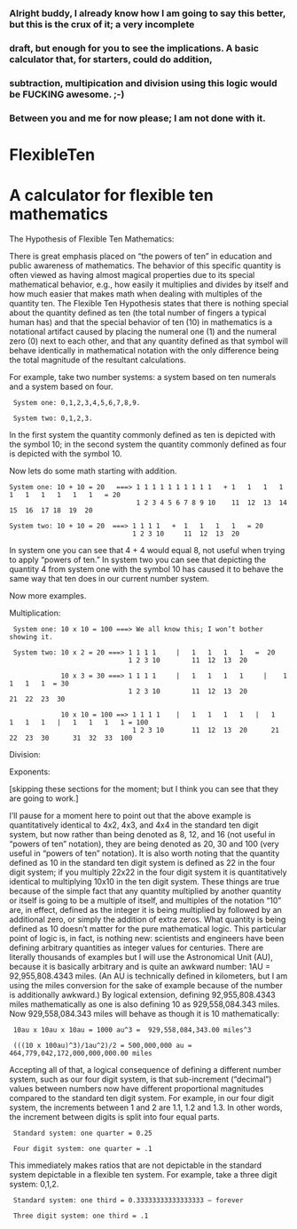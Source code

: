 ### Alright buddy, I already know how I am going to say this better, but this is the crux of it; a very incomplete
### draft, but enough for you to see the implications. A basic calculator that, for starters, could do addition, 
### subtraction, multipication and division using this logic would be FUCKING awesome. ;-)
###
### Between you and me for now please; I am not done with it.

# FlexibleTen
# A calculator for flexible ten mathematics 
The Hypothesis of Flexible Ten Mathematics:

There is great emphasis placed on “the powers of ten” in education and public awareness of mathematics. 
The behavior of this specific quantity is often viewed as having almost magical properties  due to its special 
mathematical behavior, e.g., how easily it multiplies and divides by itself and how much easier that makes math 
when dealing with multiples of the quantity ten. The Flexible Ten Hypothesis states that there is nothing 
special about the quantity defined as ten (the total number of fingers a typical human has) and that the special 
behavior of ten (10) in mathematics is a notational artifact caused by placing the numeral one (1) and the numeral 
zero (0) next to each other, and that any quantity defined as that symbol will behave identically in mathematical 
notation with the only difference being the total magnitude of the resultant calculations.

For example, take two number systems: a system based on ten numerals and a system based on four.

     System one: 0,1,2,3,4,5,6,7,8,9.

     System two: 0,1,2,3.

In the first system the quantity commonly defined as ten is depicted with the symbol 10; in the second system the quantity commonly defined as four is depicted with the symbol 10. 

Now lets do some math starting with addition.

    System one: 10 + 10 = 20   ===> 1 1 1 1 1 1 1 1 1 1   + 1   1   1   1   1   1   1   1   1   1   = 20
                                    1 2 3 4 5 6 7 8 9 10    11  12  13  14  15  16  17 18  19  20

    System two: 10 + 10 = 20  ===> 1 1 1 1   +  1   1   1   1   = 20
                                   1 2 3 10     11  12  13  20

In system one you can see that 4 + 4 would equal 8, not useful when trying to apply “powers of ten.” In system two you can 
see that depicting the quantity 4 from system one with the symbol 10 has caused it to behave the same way that ten does in 
our current number system.

Now more examples.

Multiplication:

     System one: 10 x 10 = 100 ===> We all know this; I won’t bother showing it.

     System two: 10 x 2 = 20 ===> 1 1 1 1     |   1   1   1   1   =  20
                                  1 2 3 10        11  12  13  20

                 10 x 3 = 30 ===> 1 1 1 1     |   1   1   1   1     |    1   1   1   1  = 30
                                  1 2 3 10        11  12  13  20         21  22  23  30

                 10 x 10 = 100 ==> 1 1 1 1    |   1   1   1   1   |   1   1   1   1   |   1   1   1   1 = 100
                                   1 2 3 10       11  12  13  20      21  22  23  30      31  32  33  100

Division:

Exponents:

[skipping these sections for the moment; but I think you can see that they are going to work.]

I’ll pause for a moment here to point out that the above example is quantitatively identical to 4x2, 4x3, and 4x4 in 
the standard ten digit system, but now rather than being denoted as 8, 12, and 16 (not useful in “powers of ten” notation), 
they are being denoted as 20, 30 and 100 (very useful in “powers of ten” notation). It is also worth noting that the quantity 
defined as 10 in the standard ten digit system is defined as 22 in the four digit system; if you multiply 22x22 in the four 
digit system it is quantitatively identical to multiplying 10x10 in the ten digit system. These things are true because of 
the simple fact that any quantity multiplied by another quantity or itself is going to be a multiple of itself, and multiples 
of the notation “10” are, in effect, defined as the integer it is being multiplied by followed by an additional zero, or 
simply the addition of extra zeros. What quantity is being defined as 10 doesn’t matter for the pure mathematical logic. 
This particular point of logic is, in fact, is nothing new: scientists and engineers have been defining arbitrary quantities 
as integer values for centuries. There are literally thousands of examples but I will use the Astronomical Unit (AU), because 
it is basically arbitrary and is quite an awkward number: 1AU =  92,955,808.4343 miles. (An AU is technically defined in 
kilometers, but I am using the miles conversion for the sake of example because of the number is additionally awkward.) By 
logical extension, defining 92,955,808.4343 miles mathematically as one is also defining 10 as 929,558,084.343 miles. 
Now 929,558,084.343 miles will behave as though it is 10 mathematically:

     10au x 10au x 10au = 1000 au^3 =  929,558,084,343.00 miles^3

     (((10 x 100au)^3)/1au^2)/2 = 500,000,000 au = 464,779,042,172,000,000,000.00 miles

Accepting all of that, a logical consequence of defining a different number system, such as our four digit system, is that 
sub-increment (“decimal”) values between numbers now have different proportional magnitudes compared to the standard ten
digit system. For example, in our four digit system, the increments between 1 and 2 are 1.1, 1.2 and 1.3. In other words,
the increment between digits is split into four equal parts.

     Standard system: one quarter = 0.25

     Four digit system: one quarter = .1

This immediately makes ratios that are not depictable in the standard system depictable in a flexible ten system. For example, 
take a three digit system: 0,1,2.

     Standard system: one third = 0.33333333333333333 – forever

     Three digit system: one third = .1 
